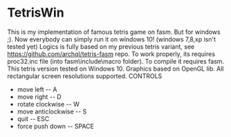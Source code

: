 # TetrisWin
This is my implementation of famous tetris game on fasm. But for windows ;). Now everybody can simply run it on windows 10! (windows 7,8,xp isn't tested yet)
Logics is fully based on my previous tetris variant, see https://github.com/archql/tetris-fasm repo.
To work properly, its requires proc32.inc file (into fasm\include\macro folder). 
To compile it requires fasm.
This tetris version tested on Windows 10. 
Graphics based on OpenGL lib.
All rectangular screen resolutions supported.
CONTROLS
 - move left          -- A
 - move right         -- D 
 - rotate clockwise   -- W
 - move anticlockwise -- S
 - quit               -- ESC
 - force push down    -- SPACE
